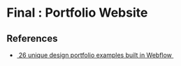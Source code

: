 # Final : Portfolio Website

## References
* [ 26 unique design portfolio examples built in Webflow ][1]

[1]:	https://webflow.com/blog/design-portfolio-examples